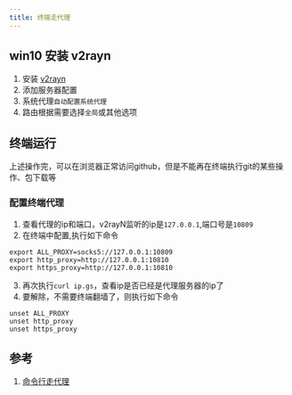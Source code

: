 ```yaml
---
title: 终端走代理
---
```


## win10 安装 v2rayn

1. 安装 [v2rayn](https://github.com/2dust/v2rayN/releases)
2. 添加服务器配置
3. 系统代理`自动配置系统代理`
4. 路由根据需要选择`全局`或其他选项

## 终端运行

上述操作完，可以在浏览器正常访问github，但是不能再在终端执行git的某些操作、包下载等

### 配置终端代理

1. 查看代理的ip和端口，v2rayN监听的ip是`127.0.0.1`,端口号是`10809`
2. 在终端中配置,执行如下命令

```shell
export ALL_PROXY=socks5://127.0.0.1:10809
export http_proxy=http://127.0.0.1:10810
export https_proxy=http://127.0.0.1:10810
```

3. 再次执行`curl ip.gs`，查看ip是否已经是代理服务器的ip了
4. 要解除，不需要终端翻墙了，则执行如下命令

```shell
unset ALL_PROXY
unset http_proxy
unset https_proxy
```

## 参考

1. [命令行走代理](https://juejin.cn/post/6844904070788956174)
